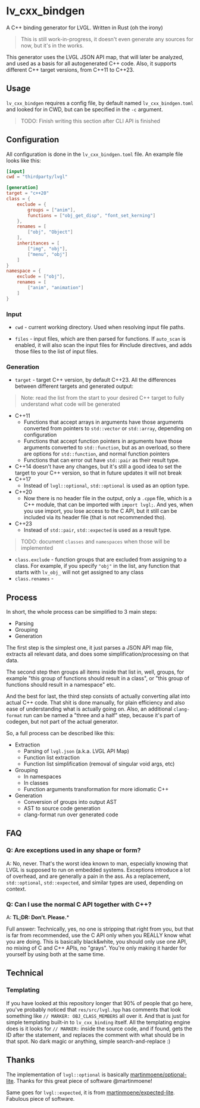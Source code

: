 # lv_cxx_bindgen
A C++ binding generator for LVGL. Written in Rust (oh the irony)

> This is still work-in-progress, it doesn't even generate any sources for
> now, but it's in the works.

This generator uses the LVGL JSON API map, that will later be analyzed, and used as a basis for all
autogenerated C++ code. Also, it supports different C++ target versions, from C++11 to C++23. 

## Usage

`lv_cxx_bindgen` requires a config file, by default named `lv_cxx_bindgen.toml` and
looked for in CWD, but can be specified in the `-c` argument.

> TODO: Finish writing this section after CLI API is finished

## Configuration

All configuration is done in the `lv_cxx_bindgen.toml` file. An example file
looks like this:

```toml
[input]
cwd = "thirdparty/lvgl"

[generation]
target = "c++20"
class = {
    exclude = {
        groups = ["anim"],
        functions = ["obj_get_disp", "font_set_kerning"]
    },
    renames = [
        ["obj", "Object"]
    ],
    inheritances = [
        ["img", "obj"],
        ["menu", "obj"]
    ]
}
namespace = {
    exclude = ["obj"],
    renames = [
        ["anim", "animation"]
    ]
}
```

### Input

- `cwd` - current working directory. Used when resolving input file paths.

- `files` - input files, which are then parsed for functions. If `auto_scan` is enabled,
it will also scan the input files for #include directives, and adds those files to the list
of input files.

### Generation

- `target` - target C++ version, by default C++23. All the differences between different
targets and generated output:

> Note: read the list from the start to your desired C++ target to fully understand what
> code will be generated

- C++11
    - Functions that accept arrays in arguments have those arguments converted from pointers
    to `std::vector` or `std::array`, depending on configuration
    - Functions that accept function pointers in arguments have those arguments converted
    to `std::function`, but as an overload, so there are options for `std::function`, and
    normal function pointers
    - Functions that can error out have `std::pair` as their result type.
- C++14 doesn't have any changes, but it's still a good idea to set the target to your
C++ version, so that in future updates it will not break
- C++17
    - Instead of `lvgl::optional`, `std::optional` is used as an option type.
- C++20
    - Now there is no header file in the output, only a `.cppm` file, which is a C++ module,
    that can be imported with `import lvgl;`. And yes, when you use import, you lose access
    to the C API, but it still can be included via its header file (that is not recommended tho).
- C++23
    - Instead of `std::pair`, `std::expected` is used as a result type.

> TODO: document `classes` and `namespaces` when those will be implemented

- `class.exclude` - function groups that are excluded from assigning to a class.
For example, if you specify `"obj"` in the list, any function that starts with `lv_obj_` will not
get assigned to any class
- `class.renames` - 

## Process

In short, the whole process can be simplified to 3 main steps:

- Parsing
- Grouping
- Generation

The first step is the simplest one, it just parses a JSON API map file, extracts
all relevant data, and does some simplification/processing on that data.

The second step then groups all items inside that list in, well, groups, for
example "this group of functions should result in a class", or "this group
of functions should result in a namespace" etc.

And the best for last, the third step consists of actually converting allat into
actual C++ code. That shit is done manually, for plain efficiency and also ease
of understanding what is actually going on. Also, an additional `clang-format`
run can be named a "three and a half" step, because it's part of codegen, but not
part of the actual generator.

So, a full process can be described like this:

- Extraction
    - Parsing of `lvgl.json` (a.k.a. LVGL API Map)
    - Function list extraction
    - Function list simplification (removal of singular void args, etc)
- Grouping
    - In namespaces
    - In classes
    - Function arguments transformation for more idiomatic C++
- Generation
    - Conversion of groups into output AST
    - AST to source code generation
    - clang-format run over generated code

## FAQ

### Q: Are exceptions used in any shape or form?

A: No, never. That's the worst idea known to man, especially knowing that
LVGL is supposed to run on embedded systems. Exceptions introduce a lot of
overhead, and are generally a pain in the ass. As a replacement, `std::optional`,
`std::expected`, and similar types are used, depending on context. 

### Q: Can I use the normal C API together with C++?

A: **TL;DR: Don't. Please.***

Full answer: Technically, yes, no one is stripping that right from you, but that is far from
recommended, use the C API only when you REALLY know what you are doing. This is basically black&white,
you should only use one API, no mixing of C and C++ APIs, no "grays". You're only making it
harder for yourself by using both at the same time.

## Technical

### Templating

If you have looked at this repository longer that 90% of people that go here, you've
probably noticed that `res/src/lvgl.hpp` has comments that look something like
`// MARKER: OBJ_CLASS_MEMBERS` all over it. And that is just for simple
templating built-in to `lv_cxx_binding` itself. All the templating engine does
is it looks for `// MARKER:` inside the source code, and if found, gets the
ID after the statement, and replaces the comment with what should be in that spot.
No dark magic or anything, simple search-and-replace :)

## Thanks

The implementation of `lvgl::optional` is basically
[martinmoene/optional-lite](https://github.com/martinmoene/optional-lite). Thanks for this great
piece of software @martinmoene!

Same goes for `lvgl::expected`, it is from
[martinmoene/expected-lite](https://github.com/martinmoene/expected-lite). Fabulous
piece of software.
